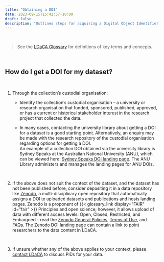 ```yaml
---
title: "Obtaining a DOI"
date: 2023-09-15T15:42:57+10:00
draft: false
description: "Outlines steps for acquiring a Digital Object Identifier (DOI) for a data collection."
---
```


<br>

> See the [LDaCA Glossary](https://docs.ldaca.edu.au/other-resources/glossary/) for definitions of key terms and concepts.

<br>

## How do I get a DOI for my dataset?

<br>

1. Through the collection’s custodial organisation:

   - Identify the collection’s custodial organisation – a university or research organisation that funded, sponsored, published, approved, or has a current or historical stakeholder interest in the research project that collected the data.

   - In many cases, contacting the university library about getting a DOI for a dataset is a good starting point. Alternatively, an enquiry may be made with the research repository of the custodial organisation regarding options for getting a DOI.<br>
     An example of a collection DOI obtained via the university library is Sydney Speaks at the Australian National University (ANU), which can be viewed here: [Sydney Speaks DOI landing page](https://datacommons.anu.edu.au/DataCommons/rest/display/anudc:6184?layout=def:display). The ANU Library administers and manages the landing pages for ANU DOIs.

<br>

2. If the above does not suit the context of the dataset, and the dataset has not been published before, consider depositing it in a data repository like [Zenodo](https://zenodo.org/), a multi-disciplinary open repository that automatically assigns a DOI to uploaded datasets and publications and hosts landing pages. Zenodo is a proponent of {{< glossary_link display="FAIR" id="fair" >}} Principles and open science; however, it allows upload of data with different access levels: Open, Closed, Restricted, and Embargoed - read the [Zenodo General Policies](https://about.zenodo.org/policies/), [Terms of Use](https://about.zenodo.org/terms/), and [FAQs](https://help.zenodo.org/). The Zenodo DOI landing page can contain a link to point researchers to the data content in LDaCA.

<br>

3. If unsure whether any of the above applies to your context, please [contact LDaCA](/contact) to discuss PIDs for your data.

<br>
